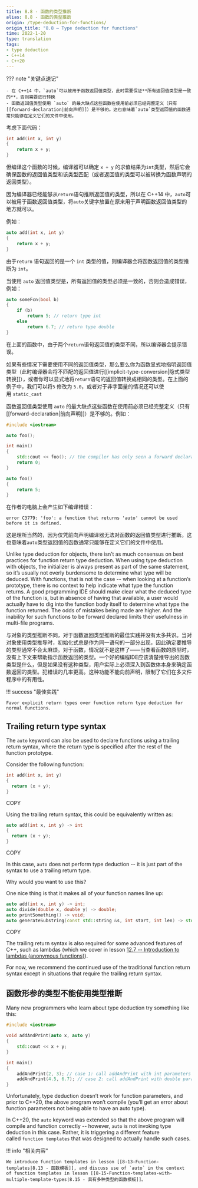 ```yaml
---
title: 8.8 - 函数的类型推断
alias: 8.8 - 函数的类型推断
origin: /type-deduction-for-functions/
origin_title: "8.8 — Type deduction for functions"
time: 2022-1-20
type: translation
tags:
- type deduction
- C++14
- C++20
---
```


??? note "关键点速记"

	- 在 C++14 中，`auto`可以被用于函数返回值类型，此时需要保证**所有返回值类型是一致的**，否则需要进行转换
	- 函数返回值类型使用 `auto` 的最大缺点这些函数在使用前必须已经完整定义（只有[[forward-declaration|前向声明]]）是不够的。这也意味着`auto`类型返回值的函数通常只能够在定义它们的文件中使用。

考虑下面代码：

```cpp
int add(int x, int y)
{
    return x + y;
}
```


但编译这个函数的时候，编译器可以确定 `x + y` 的求值结果为`int`类型，然后它会确保函数的返回值类型和该类型匹配（或者返回值的类型可以被转换为函数声明的返回类型）。

因为编译器已经能够从`return`语句推断返回值的类型，所以在 C++14 中，`auto`可以被用于函数返回值类型，将`auto`关键字放置在原来用于声明函数返回值类型的地方就可以。

例如：

```cpp
auto add(int x, int y)
{
    return x + y;
}
```


由于`return` 语句返回的是一个 `int` 类型的值，则编译器会将函数返回值的类型推断为 `int`。

当使用 `auto` 返回值类型是，所有返回值的类型必须是一致的，否则会造成错误，例如：
```cpp
auto someFcn(bool b)
{
    if (b)
        return 5; // return type int
    else
        return 6.7; // return type double
}
```


在上面的函数中，由于两个`return`语句返回值的类型不同，所以编译器会提示错误。

如果有些情况下需要使用不同的返回值类型，那么要么你为函数显式地指明返回值类型（此时编译器会将不匹配的返回值进行[[implicit-type-conversion|隐式类型转换]]），或者你可以显式地将`return`语句的返回值转换成相同的类型。在上面的例子中，我们可以将`5` 修改为 `5.0`，或者对于非字面量的情况还可以使用 `static_cast`

函数返回值类型使用 `auto` 的最大缺点这些函数在使用前必须已经完整定义（只有[[forward-declaration|前向声明]]）是不够的。例如：

```cpp
#include <iostream>

auto foo();

int main()
{
    std::cout << foo(); // the compiler has only seen a forward declaration at this point
    return 0;
}

auto foo()
{
    return 5;
}
```

在作者的电脑上会产生如下编译错误：

```
error C3779: 'foo': a function that returns 'auto' cannot be used before it is defined.
```

这是理所当然的，因为仅凭前向声明编译器无法对函数的返回值类型进行推断。这也意味着`auto`类型返回值的函数通常只能够在定义它们的文件中使用。

Unlike type deduction for objects, there isn’t as much consensus on best practices for function return type deduction. When using type deduction with objects, the initializer is always present as part of the same statement, so it’s usually not overly burdensome to determine what type will be deduced. With functions, that is not the case -- when looking at a function’s prototype, there is no context to help indicate what type the function returns. A good programming IDE should make clear what the deduced type of the function is, but in absence of having that available, a user would actually have to dig into the function body itself to determine what type the function returned. The odds of mistakes being made are higher. And the inability for such functions to be forward declared limits their usefulness in multi-file programs.

与对象的类型推断不同，对于函数返回类型推断的最佳实践并没有太多共识。当对对象使用类型推导时，初始化式总是作为同一语句的一部分出现，因此确定要推导的类型通常不会太麻烦。对于函数，情况就不是这样了——当查看函数的原型时，没有上下文来帮助指示函数返回的类型。一个好的编程IDE应该清楚推导出的函数类型是什么，但是如果没有这种类型，用户实际上必须深入到函数体本身来确定函数返回的类型。犯错误的几率更高。这种功能不能向前声明，限制了它们在多文件程序中的有用性。

!!! success "最佳实践"

	Favor explicit return types over function return type deduction for normal functions.

## Trailing return type syntax

The `auto` keyword can also be used to declare functions using a trailing return syntax, where the return type is specified after the rest of the function prototype.

Consider the following function:

```cpp
int add(int x, int y)
{
  return (x + y);
}
```

COPY

Using the trailing return syntax, this could be equivalently written as:

```cpp
auto add(int x, int y) -> int
{
  return (x + y);
}
```

COPY

In this case, `auto` does not perform type deduction -- it is just part of the syntax to use a trailing return type.

Why would you want to use this?

One nice thing is that it makes all of your function names line up:

```cpp
auto add(int x, int y) -> int;
auto divide(double x, double y) -> double;
auto printSomething() -> void;
auto generateSubstring(const std::string &s, int start, int len) -> std::string;
```

COPY

The trailing return syntax is also required for some advanced features of C++, such as lambdas (which we cover in lesson [12.7 -- Introduction to lambdas (anonymous functions)](https://www.learncpp.com/cpp-tutorial/introduction-to-lambdas-anonymous-functions/)).

For now, we recommend the continued use of the traditional function return syntax except in situations that require the trailing return syntax.

## 函数形参的类型不能使用类型推断


Many new programmers who learn about type deduction try something like this:

```cpp
#include <iostream>

void addAndPrint(auto x, auto y)
{
    std::cout << x + y;
}

int main()
{
    addAndPrint(2, 3); // case 1: call addAndPrint with int parameters
    addAndPrint(4.5, 6.7); // case 2: call addAndPrint with double parameters
}
```

Unfortunately, type deduction doesn’t work for function parameters, and prior to C++20, the above program won’t compile (you’ll get an error about function parameters not being able to have an auto type).

In C++20, the `auto` keyword was extended so that the above program will compile and function correctly -- however, `auto` is not invoking type deduction in this case. Rather, it is triggering a different feature called `function templates` that was designed to actually handle such cases.

!!! info "相关内容"

	We introduce function templates in lesson [[8-13-Function-templates|8.13 - 函数模板]], and discuss use of `auto` in the context of function templates in lesson [[8-15-Function-templates-with-multiple-template-types|8.15 - 具有多种类型的函数模板]]。